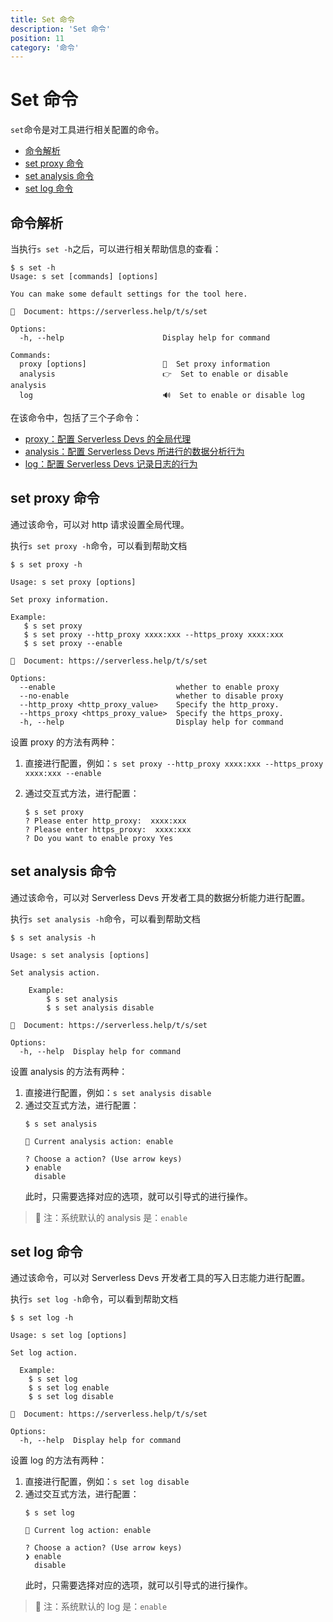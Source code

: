 ```yaml
---
title: Set 命令
description: 'Set 命令'
position: 11
category: '命令'
---
```

# Set 命令

`set`命令是对工具进行相关配置的命令。

- [命令解析](#命令解析)
- [set proxy 命令](#set-proxy-命令)
- [set analysis 命令](#set-analysis-命令)
- [set log 命令](#set-log-命令)

## 命令解析

当执行`s set -h`之后，可以进行相关帮助信息的查看：

```shell script
$ s set -h
Usage: s set [commands] [options]

You can make some default settings for the tool here.

📖  Document: https://serverless.help/t/s/set

Options:
  -h, --help                      Display help for command

Commands:
  proxy [options]                 🔧  Set proxy information
  analysis                        👉  Set to enable or disable analysis
  log                             🔊  Set to enable or disable log
```

在该命令中，包括了三个子命令：
- [proxy：配置 Serverless Devs 的全局代理](#set-proxy-命令)
- [analysis：配置 Serverless Devs 所进行的数据分析行为](#set-analysis-命令)
- [log：配置 Serverless Devs 记录日志的行为](#set-log-命令)

## set proxy 命令

通过该命令，可以对 http 请求设置全局代理。

执行`s set proxy -h`命令，可以看到帮助文档

```shell script
$ s set proxy -h

Usage: s set proxy [options]

Set proxy information.

Example:
   $ s set proxy
   $ s set proxy --http_proxy xxxx:xxx --https_proxy xxxx:xxx
   $ s set proxy --enable
   
📖  Document: https://serverless.help/t/s/set

Options:
  --enable                           whether to enable proxy
  --no-enable                        whether to disable proxy
  --http_proxy <http_proxy_value>    Specify the http_proxy.
  --https_proxy <https_proxy_value>  Specify the https_proxy.
  -h, --help                         Display help for command
```

设置 proxy 的方法有两种：

1. 直接进行配置，例如：`s set proxy --http_proxy xxxx:xxx --https_proxy xxxx:xxx --enable`
2. 通过交互式方法，进行配置：

   ```shell script
   $ s set proxy
   ? Please enter http_proxy:  xxxx:xxx
   ? Please enter https_proxy:  xxxx:xxx
   ? Do you want to enable proxy Yes
   ```
## set analysis 命令

通过该命令，可以对 Serverless Devs 开发者工具的数据分析能力进行配置。  

执行`s set analysis -h`命令，可以看到帮助文档

```shell script
$ s set analysis -h

Usage: s set analysis [options]

Set analysis action.

    Example:
        $ s set analysis
        $ s set analysis disable
        
📖  Document: https://serverless.help/t/s/set

Options:
  -h, --help  Display help for command
```

设置 analysis 的方法有两种：
1. 直接进行配置，例如：`s set analysis disable`
2. 通过交互式方法，进行配置：
    ```shell script
    $ s set analysis
    
    📝 Current analysis action: enable
    
    ? Choose a action? (Use arrow keys)
    ❯ enable
      disable
    ```
    此时，只需要选择对应的选项，就可以引导式的进行操作。

> 🙊 注：系统默认的 analysis 是：`enable`

## set log 命令

通过该命令，可以对 Serverless Devs 开发者工具的写入日志能力进行配置。  

执行`s set log -h`命令，可以看到帮助文档

```shell script
$ s set log -h

Usage: s set log [options]

Set log action.

  Example:
    $ s set log
    $ s set log enable
    $ s set log disable
        
📖  Document: https://serverless.help/t/s/set

Options:
  -h, --help  Display help for command
```

设置 log 的方法有两种：
1. 直接进行配置，例如：`s set log disable`
2. 通过交互式方法，进行配置：
    ```shell script
    $ s set log
    
    📝 Current log action: enable
    
    ? Choose a action? (Use arrow keys)
    ❯ enable
      disable
    ```
    此时，只需要选择对应的选项，就可以引导式的进行操作。

> 🙊 注：系统默认的 log 是：`enable`
